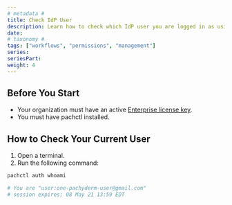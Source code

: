```yaml
---
# metadata # 
title: Check IdP User
description: Learn how to check which IdP user you are logged in as using pachctl. 
date: 
# taxonomy #
tags: ["workflows", "permissions", "management"]
series:
seriesPart:
weight: 4
---
```


## Before You Start 

- Your organization must have an active [Enterprise license key](../../../).
- You must have pachctl installed.

## How to Check Your Current User

1. Open a terminal.
2. Run the following command:
```s
pachctl auth whoami

# You are "user:one-pachyderm-user@gmail.com"
# session expires: 08 May 21 13:59 EDT
```
